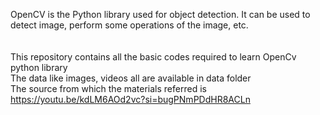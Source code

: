 OpenCV is the Python library used for object detection. It can be used to detect image, perform some operations of the image, etc.
<br><br><br>
This repository contains all the basic codes required to learn OpenCv python library<br>
The data like images, videos all are available in data folder<br>
The source from which the materials referred is <a>https://youtu.be/kdLM6AOd2vc?si=bugPNmPDdHR8ACLn</a>